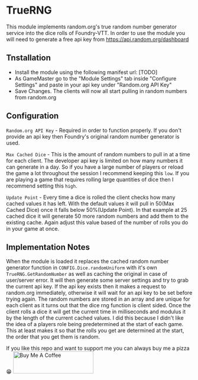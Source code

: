 # TrueRNG
This module implements random.org's true random number generator service into the dice rolls of Foundry-VTT. In order to use the module you will need to generate a free api key from https://api.random.org/dashboard

## Tnstallation
* Install the module using the following manifest url: [TODO]
* As GameMaster go to the "Module Settings" tab inside "Configure Settings" and paste in your api key under "Random.org API Key"
* Save Changes. The clients will now all start pulling in random numbers from random.org

## Configuration
`Random.org API Key` - Required in order to function properly. If you don't provide an api key then Foundry's original random number generator is used.

`Max Cached Dice` - This is the amount of random numbers to pull in at a time for each client. The developer api key is limited on how many numbers it can generate in a day. 
So if you have a large number of players or reload the game a lot throughout the session I recommend keeping this `low`.
If you are playing a game that requires rolling large quantities of dice then I recommend setting this `high`.

`Update Point` - Every time a dice is rolled the client checks how many cached values it has left. With the default values it will pull in 50(Max Cached Dice) once it falls below 50%(Update Point). 
In that example at 25 cached dice it will generate 50 more random numbers and add them to the existing cache. Again adjust this value based of the number of rolls you do in your game at once. 

## Implementation Notes
When the module is loaded it replaces the cached random number generator function in `CONFIG.Dice.randomUniform` with it's own `TrueRNG.GetRandomNumber` 
as well as caching the original in case of user/server error. It will then generate some server settings and try to grab the current api key. 
If the api key exists then it makes a request to random.org immediately, otherwise it will wait for an api key to be set before trying again.
The random numbers are stored in an array and are unique for each client as it turns out that the dice rng function is client sided.
Once the client rolls a dice it will get the current time in milliseconds and modulus it by the length of the current cached values. 
I did this because I didn't like the idea of a players role being predetermined at the start of each game. 
This at least makes it so that the rolls you get are determined at the start, the order that you get them is random.


If you like this repo and want to support me you can always buy me a pizza 😁
<a href="https://www.buymeacoffee.com/kidfearless" target="_blank"><img src="https://cdn.buymeacoffee.com/buttons/v2/default-violet.png" alt="Buy Me A Coffee" style="height: 60px !important;width: 217px !important;" ></a>
